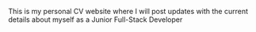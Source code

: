 This is my personal CV website where I will post updates with the current details about myself as a Junior Full-Stack Developer
